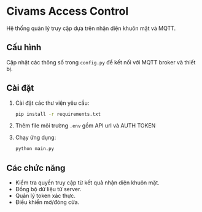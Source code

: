 # Civams Access Control

Hệ thống quản lý truy cập dựa trên nhận diện khuôn mặt và MQTT.

## Cấu hình

Cập nhật các thông số trong `config.py` để kết nối với MQTT broker và thiết bị.

## Cài đặt

1. Cài đặt các thư viện yêu cầu:
    ```bash
    pip install -r requirements.txt
    ```
2. Thêm file môi trường `.env` gồm API url và AUTH TOKEN

3. Chạy ứng dụng:
    ```bash
    python main.py
    ```

## Các chức năng
- Kiểm tra quyền truy cập từ kết quả nhận diện khuôn mặt.
- Đồng bộ dữ liệu từ server.
- Quản lý token xác thực.
- Điều khiển mở/đóng cửa.
